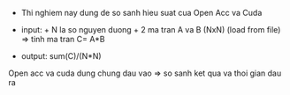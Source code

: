 + Thi nghiem nay dung de so sanh hieu suat cua Open Acc va Cuda

+ input:
        + N la so nguyen duong
        + 2 ma tran A va B (NxN) (load from file) => tinh  ma tran C= A*B

+ output: sum(C)/(N*N)


Open acc va cuda dung chung dau vao => so sanh ket qua va thoi gian dau ra

